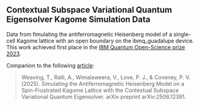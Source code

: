 ## Contextual Subspace Variational Quantum Eigensolver Kagome Simulation Data

Data from fimulating the antiferromagnetic Heisenberg model of a single-cell Kagome lattice with an open boundary on the ibmq_guadalupe device. This work achieved first place in the [IBM Quantum Open-Science prize 2023](https://www.ibm.com/quantum/blog/ibm-quantum-open-science-winners-2023).

Companion to the following [article](https://arxiv.org/abs/2506.12391):
> Weaving, T., Ralli, A., Wimalaweera, V., Love, P. J., & Coveney, P. V. (2025). Simulating the Antiferromagnetic Heisenberg Model on a Spin-Frustrated Kagome Lattice with the Contextual Subspace Variational Quantum Eigensolver. arXiv preprint arXiv:2506.12391.
